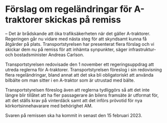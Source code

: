 # Förslag om regeländringar för A-traktorer skickas på remiss

– Det är brådskande att öka trafiksäkerheten när det gäller A-traktorer. Regeringen går nu vidare med nästa steg för att skyndsamt kunna få åtgärder på plats. Transportstyrelsen har presenterat flera förslag och vi skickar dem nu på remiss för att inhämta synpunkter, säger infrastruktur- och bostadsminister Andreas Carlson.

Transportstyrelsen redovisade den 1 november ett regeringsuppdrag att utreda reglerna för A-traktorer. Transportstyrelsen föreslog i sin redovisning flera regeländringar, bland annat att det ska bli obligatoriskt att använda bilbälte om man sitter i en A-traktor som är utrustad med bälte.

Transportstyrelsen föreslog även att reglerna tydliggörs så att det inte längre blir tillåtet att ha fler passagerare än bilens framsäte är utformat för, att det ställs krav på vinterdäck samt att det införs prövotid för nya körkortsinnehavarare med behörighet AM.

Svaren på remissen ska ha kommit in senast den 15 februari 2023.
